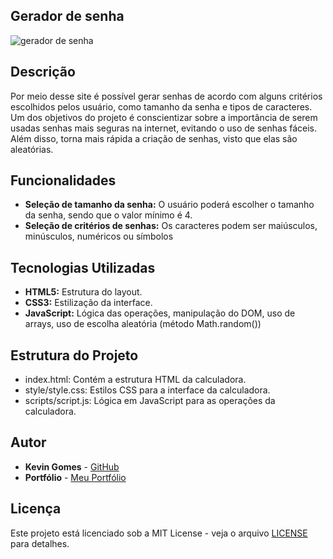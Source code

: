 ## Gerador de senha
![gerador de senha](https://github.com/user-attachments/assets/91d87d4e-9919-40ba-b9fc-0f58309a5d7f)


## Descrição

Por meio desse site é possível gerar senhas de acordo com alguns critérios escolhidos pelos usuário, como tamanho da senha e tipos de caracteres. Um dos objetivos do projeto é conscientizar sobre a importância de serem usadas senhas mais seguras na internet, evitando o uso de senhas fáceis. Além disso, torna mais rápida a criação de senhas, visto que elas são aleatórias. 

## Funcionalidades

- **Seleção de tamanho da senha:** O usuário poderá escolher o tamanho da senha, sendo que o valor mínimo é 4.
- **Seleção de critérios de senhas:** Os caracteres podem ser maiúsculos, minúsculos, numéricos ou símbolos


## Tecnologias Utilizadas

- **HTML5:** Estrutura do layout.
- **CSS3:** Estilização da interface.
- **JavaScript:** Lógica das operações, manipulação do DOM, uso de arrays, uso de escolha aleatória (método Math.random()) 
  
## Estrutura do Projeto
- index.html: Contém a estrutura HTML da calculadora.
- style/style.css: Estilos CSS para a interface da calculadora.
- scripts/script.js: Lógica em JavaScript para as operações da calculadora.

## Autor
- **Kevin Gomes** - [GitHub](https://github.com/kevin19tech)
- **Portfólio** - [Meu Portfólio](https://kevin19tech.github.io/portifolioKevin/)

## Licença
Este projeto está licenciado sob a MIT License - veja o arquivo [LICENSE](LICENSE) para detalhes.
